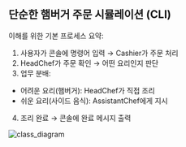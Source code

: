 ## 단순한 햄버거 주문 시뮬레이션 (CLI)

이해를 위한 기본 프로세스 요약:
1. 사용자가 콘솔에 명령어 입력 → Cashier가 주문 처리
2. HeadChef가 주문 확인 → 어떤 요리인지 판단
3. 업무 분배:
- 어려운 요리(햄버거): HeadChef가 직접 조리
- 쉬운 요리(사이드 음식): AssistantChef에게 지시
4. 조리 완료 → 콘솔에 완료 메시지 출력

![class_diagram](https://github.com/user-attachments/assets/9282195c-96d1-4413-ae44-583175aaa61d)
